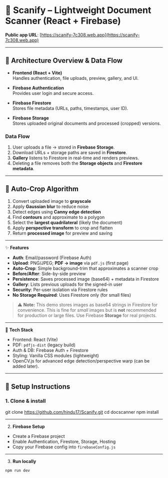 # 📄 Scanify – Lightweight Document Scanner (React + Firebase)

**Public app URL**: [https://scanify-7c308.web.app](https://scanify-7c308.web.app)

---

## 🔹 Architecture Overview & Data Flow

- **Frontend (React + Vite)**  
  Handles authentication, file uploads, preview, gallery, and UI.

- **Firebase Authentication**  
  Provides user login and secure access.

- **Firebase Firestore**  
  Stores file metadata (URLs, paths, timestamps, user ID).

- **Firebase Storage**  
  Stores uploaded original documents and processed (cropped) versions.

### Data Flow

1. User uploads a file → stored in **Firebase Storage**.  
2. Download URLs + storage paths are saved in **Firestore**.  
3. **Gallery** listens to Firestore in real-time and renders previews.  
4. Deleting a file removes both the **Storage objects** and **Firestore metadata**.  

---

## 🔹 Auto-Crop Algorithm

1. Convert uploaded image to **grayscale**  
2. Apply **Gaussian blur** to reduce noise  
3. Detect edges using **Canny edge detection**  
4. Find **contours** and approximate to a polygon  
5. Select the **largest quadrilateral** (likely the document)  
6. Apply **perspective transform** to crop and flatten  
7. Return **processed image** for preview and saving  


---

✨ **Features**

- **Auth**: Email/password (Firebase Auth)
- **Upload**: PNG/JPEG; **PDF → image** via `pdf.js` (first page)
- **Auto-Crop**: Simple background-trim that approximates a scanner crop
- **Before/After**: Side-by-side preview
- **Persistence**: Saves processed image (base64) + metadata in Firestore
- **Gallery**: Lists previous uploads for the signed-in user
- **Security**: Per-user isolation via Firestore rules
- **No Storage Required**: Uses Firestore only (for small files)

> ⚠️ **Note:** This demo stores images as base64 strings in Firestore for convenience. This is fine for *small* images but is **not** recommended for production or large files. Use Firebase **Storage** for real projects.

---

 🧱 **Tech Stack**

- Frontend: React (Vite)
- PDF: `pdfjs-dist` (legacy build)
- Auth & DB: Firebase Auth + Firestore
- Styling: Vanilla CSS modules (lightweight)
- OpenCV.js for advanced edge detection/perspective warp (can be added later).

---


## 🔹 Setup Instructions

### 1. Clone & install
git clone https://github.com/hindu17/Scanify.git
cd docscanner
npm install

---

2. **Firebase Setup**

- Create a Firebase project
- Enable Authentication, Firestore, Storage, Hosting
- Copy your Firebase config into `firebaseConfig.js`

---

3. **Run locally**

```bash
npm run dev




